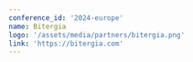 ```yaml
---
conference_id: '2024-europe'
name: Bitergia
logo: '/assets/media/partners/bitergia.png'
link: 'https://bitergia.com'
---
```

